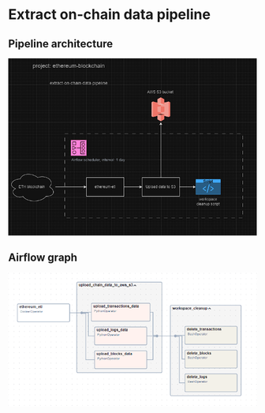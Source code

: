# Extract on-chain data pipeline

## Pipeline architecture
![img.png](docs/architecture.png)

## Airflow graph
![airflow-graph.png](docs/airflow-graph.png)